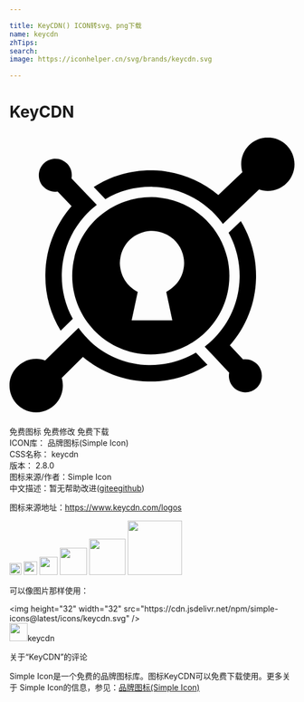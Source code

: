```yaml
---

title: KeyCDN() ICON转svg、png下载
name: keycdn
zhTips: 
search: 
image: https://iconhelper.cn/svg/brands/keycdn.svg

---
```


# KeyCDN  <small style="font-size: 60%;font-weight: 100"></small>

<div id="svg" class="svg-wrap">
<svg role="img" viewBox="0 0 24 24" xmlns="http://www.w3.org/2000/svg"><title>KeyCDN icon</title><path d="M2.305 19.065c.226.01.454.04.667.12v-.003l.032.012 2.81-2.74.102.137c.146.2.3.38.464.56l.06.068c.043.043.077.086.12.13l.326.325.077.07.07.06c1.305 1.107 2.937 1.734 4.655 1.777 1.417.034 2.8-.326 4.01-1.04l.216.224c.25.266.507.533.756.8-1.495.96-3.23 1.442-5.017 1.4-2.01-.053-3.926-.774-5.463-2.063l.01-.016-1.803 1.777c.067.21.093.43.096.65 0 1.242-1.006 2.248-2.247 2.248S0 22.552 0 21.31c0-1.24 1.005-2.246 2.246-2.246h.058zM19.48 7.477c.885 1.452 1.323 3.127 1.28 4.828-.05 2.08-.833 4.063-2.208 5.618l.01.01 1.107 1.176c.446-.06.892.094 1.202.42.524.558.507 1.435-.052 1.967-.558.524-1.435.507-1.967-.052-.31-.326-.438-.782-.352-1.22-.514-.55-1.425-1.52-1.95-2.07l-.11-.12.128-.103c.335-.266.644-.558.928-.885 1.177-1.323 1.838-3.006 1.88-4.776.035-1.34-.283-2.653-.927-3.813l1.03-.98zM3.828 2.226c.395-.006.765.15 1.04.432.31.326.44.782.353 1.22L7.35 6.11l-.128.104c-.335.266-.644.558-.928.885-1.177 1.322-1.838 3.005-1.89 4.775-.034 1.34.283 2.654.928 3.822l-1.022.996c-.893-1.46-1.34-3.135-1.288-4.853.044-2.068.85-4.066 2.204-5.622L4.053 4.994c-.447.06-.893-.095-1.203-.42-.524-.56-.507-1.436.052-1.968.217-.204.497-.335.794-.37.044-.006.09-.007.133-.01zM21.753.442C22.993.442 24 1.448 24 2.69s-1.006 2.246-2.247 2.246c-.24.003-.474-.04-.7-.112l-.002.002-.033-.012-3.05 2.895-.102-.138c-.163-.215-.344-.43-.533-.627l-.034-.043-.266-.266-.12-.103-.077-.07-.06-.05-.077-.07c-1.297-1.09-2.92-1.71-4.62-1.752-1.418-.033-2.8.32-4.004 1.04l-.98-1.022c1.496-.962 3.23-1.443 5.017-1.4 2.01.052 3.927.773 5.464 2.07h.017l2.02-1.917c-.07-.216-.1-.443-.103-.67 0-1.242 1.006-2.248 2.247-2.248zM11.96 5.458c.254 0 .507.02.76.05 3.624.455 6.192 3.762 5.746 7.387-.455 3.625-3.762 6.193-7.387 5.747-3.626-.455-6.194-3.762-5.748-7.387.432-3.363 3.258-5.785 6.628-5.797zm-.1 2.84c-1.466.116-2.528 1.226-2.566 2.7.027 1.053.565 1.94 1.505 2.425l-.512 2.4h3.423l-.51-2.4c.935-.507 1.49-1.346 1.505-2.423-.02-1.522-1.198-2.668-2.706-2.706l-.14.004zm.052-.016h-.01H11.912z"/></svg>
</div>
<detail full-name='keycdn'></detail>

<div class="detail-page">
<p>
<span><span class="badge-success badge">免费图标</span> <span class="badge-success badge">免费修改</span>  <span class="badge-success badge">免费下载</span> </span>
<br/>
<span>
ICON库：
<span class="badge-secondary badge">品牌图标(Simple Icon)</span> 
</span>
<br/>
<span>
CSS名称：
<span class="badge-secondary badge">keycdn</span> 
</span>

<br/>
<span>
版本：
<span class="badge-secondary badge">2.8.0</span> 
</span>
<br/>
<span>图标来源/作者：<span class="badge-light badge">Simple Icon</span></span> 
<br/>
<span class="zh-detail">中文描述：暂无<span class="help-link"><span>帮助改进</span>(<a href="https://gitee.com/liuwave/icon-helper/edit/master/json/brands/keycdn.json" target="_blank" rel="noopener noreferrer">gitee</a><a href="https://github.com/liuwave/icon-helper/edit/master/json/brands/keycdn.json" target="_blank" rel="noopener noreferrer">github</a></span>)</span><br/>
</p>
</div><div class="description description alert alert-light"><p>图标来源地址：<a href="https://www.keycdn.com/logos" target="_blank" rel="noopener noreferrer">https://www.keycdn.com/logos</a></p></div>
<div class="alert alert-dark">
<img height="21" width="21" src="https://cdn.jsdelivr.net/npm/simple-icons@latest/icons/keycdn.svg" />
<img height="24" width="24" src="https://cdn.jsdelivr.net/npm/simple-icons@latest/icons/keycdn.svg" />
<img height="32" width="32" src="https://cdn.jsdelivr.net/npm/simple-icons@latest/icons/keycdn.svg" />
<img height="48" width="48" src="https://cdn.jsdelivr.net/npm/simple-icons@latest/icons/keycdn.svg" />
<img height="64" width="64" src="https://cdn.jsdelivr.net/npm/simple-icons@latest/icons/keycdn.svg" />
<img height="96" width="96" src="https://cdn.jsdelivr.net/npm/simple-icons@latest/icons/keycdn.svg" />

</div>
<div>
  <p>可以像图片那样使用：    
  </p>
  <div class="alert alert-primary" style="font-size: 14px">
    &lt;img height="32" width="32" src="https://cdn.jsdelivr.net/npm/simple-icons@latest/icons/keycdn.svg" /&gt;
    <copy-btn content='<img height="32" width="32" src="https://cdn.jsdelivr.net/npm/simple-icons@latest/icons/keycdn.svg" />'></copy-btn>
  </div>
  <div class="alert alert-secondary">
    <img height="32" width="32" src="https://cdn.jsdelivr.net/npm/simple-icons@latest/icons/keycdn.svg" />keycdn
    <copy-btn content="keycdn" btn-title="复制图标名称"></copy-btn>
  </div>
</div>

<Vssue title="关于“KeyCDN”的评论" >关于“KeyCDN”的评论</Vssue>


<div><p>Simple Icon是一个免费的品牌图标库。图标KeyCDN可以免费下载使用。更多关于  Simple Icon的信息，参见：<a target="_blank" href="https://iconhelper.cn/brands.html">品牌图标(Simple Icon)</a>
</p></div>
